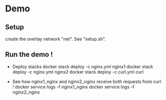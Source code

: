 # Demo

## Setup
create the overlay network "net". See "setup.sh".

## Run the demo !
* Deploy stacks
	docker stack deploy -c nginx.yml nginx1
	docker stack deploy -c nginx.yml nginx2
	docker stack deploy -c curl.yml curl

* See how nginx1_nginx and nginx2_nginx receive both requests from curl !
	docker service logs -f nginx1_nginx 
	docker service logs -f nginx2_nginx 


